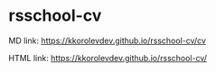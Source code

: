 # rsschool-cv

MD link: https://kkorolevdev.github.io/rsschool-cv/cv

HTML link: https://kkorolevdev.github.io/rsschool-cv/